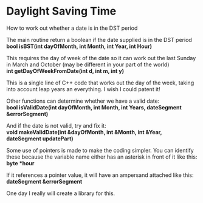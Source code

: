 # Daylight Saving Time
How to work out whether a date is in the DST period

The main routine return a boolean if the date supplied is in the DST period  
**bool isBST(int dayOfMonth, int Month, int Year, int Hour)**

This requires the day of week of the date so it can work out the last Sunday in March and October (may be different in your part of the world)  
**int getDayOfWeekFromDate(int d, int m, int y)**

This is a single line of C++ code that works out the day of the week, taking into account leap years an everything. I wish I could patent it!

Other functions can determine whether we have a valid date:  
**bool isValidDate(int dayOfMonth, int Month, int Years, dateSegment &errorSegment)**

And if the date is not valid, try and fix it:  
**void makeValidDate(int &dayOfMonth, int &Month, int &Year, dateSegment updatePart)**

Some use of pointers is made to make the coding simpler. You can identify these because the variable name either has an asterisk in front of it like this:  
**byte \*hour**

If it references a pointer value, it will have an ampersand attached like this:  
**dateSegment &errorSegment**

One day I really will create a library for this.

